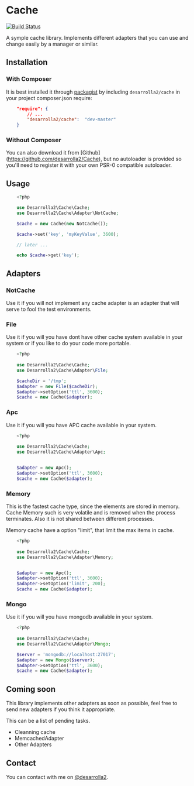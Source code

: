 # Cache

[![Build Status](https://secure.travis-ci.org/desarrolla2/Cache.png)](http://travis-ci.org/desarrolla2/Cache)

A symple cache library. Implements different adapters that you can use and change 
easily by a manager or similar.


## Installation

### With Composer

It is best installed it through [packagist](http://packagist.org/packages/desarrolla2/cache) 
by including
`desarrolla2/cache` in your project composer.json require:

``` json
    "require": {
        // ...
        "desarrolla2/cache":  "dev-master"
    }
```

### Without Composer

You can also download it from [Github] (https://github.com/desarrolla2/Cache), 
but no autoloader is provided so you'll need to register it with your own PSR-0 
compatible autoloader.

## Usage


``` php
    <?php

    use Desarrolla2\Cache\Cache;
    use Desarrolla2\Cache\Adapter\NotCache;

    $cache = new Cache(new NotCache());

    $cache->set('key', 'myKeyValue', 3600);

    // later ...

    echo $cache->get('key');

```

## Adapters

### NotCache

Use it if you will not implement any cache adapter is an adapter that will serve 
to fool the test environments.

### File

Use it if you will you have dont have other cache system available in your system
or if you like to do your code more portable.

``` php
    <?php
    
    use Desarrolla2\Cache\Cache;
    use Desarrolla2\Cache\Adapter\File;

    $cacheDir = '/tmp';
    $adapter = new File($cacheDir);
    $adapter->setOption('ttl', 3600);
    $cache = new Cache($adapter);

```

### Apc

Use it if you will you have APC cache available in your system.

``` php
    <?php
    
    use Desarrolla2\Cache\Cache;
    use Desarrolla2\Cache\Adapter\Apc;


    $adapter = new Apc();
    $adapter->setOption('ttl', 3600);
    $cache = new Cache($adapter);

```

### Memory

This is the fastest cache type, since the elements are stored in memory. 
Cache Memory such is very volatile and is removed when the process terminates.
Also it is not shared between different processes.

Memory cache have a option "limit", that limit the max items in cache.

``` php
    <?php
    
    use Desarrolla2\Cache\Cache;
    use Desarrolla2\Cache\Adapter\Memory;


    $adapter = new Apc();
    $adapter->setOption('ttl', 3600);
    $adapter->setOption('limit', 200);
    $cache = new Cache($adapter);

```

### Mongo

Use it if you will you have mongodb available in your system.

``` php
    <?php
    
    use Desarrolla2\Cache\Cache;
    use Desarrolla2\Cache\Adapter\Mongo;

    $server = 'mongodb://localhost:27017';
    $adapter = new Mongo($server);
    $adapter->setOption('ttl', 3600);
    $cache = new Cache($adapter);

```

## Coming soon

This library implements other adapters as soon as possible, feel free to send 
new adapters if you think it appropriate.

This can be a list of pending tasks.

* Cleanning cache
* MemcachedAdapter
* Other Adapters

## Contact

You can contact with me on [@desarrolla2](https://twitter.com/desarrolla2).
